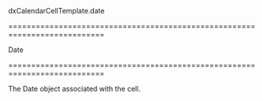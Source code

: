 <!--id-->dxCalendarCellTemplate.date<!--/id-->
===========================================================================
<!--type-->Date<!--/type-->
===========================================================================

<!--shortDescription-->
The Date object associated with the cell.
<!--/shortDescription-->

<!--fullDescription-->

<!--/fullDescription-->